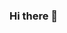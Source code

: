 ### Hi there 👋

<!---
![GitHub stats](https://github-readme-stats.vercel.app/api?username=ptvyas&theme=default&show_icons=true)

[![Top Langs](https://github-readme-stats.vercel.app/api/top-langs/?username=ptvyas&langs_count=10&layout=compact&theme=default)](https://github.com/anuraghazra/github-readme-stats)
*/

